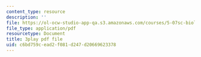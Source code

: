 ```yaml
---
content_type: resource
description: ''
file: https://ol-ocw-studio-app-qa.s3.amazonaws.com/courses/5-07sc-biological-chemistry-i-fall-2013/c6bd759cead2f081d247d20669623378_bzwf2tgC23E.pdf
file_type: application/pdf
resourcetype: Document
title: 3play pdf file
uid: c6bd759c-ead2-f081-d247-d20669623378
---
```

